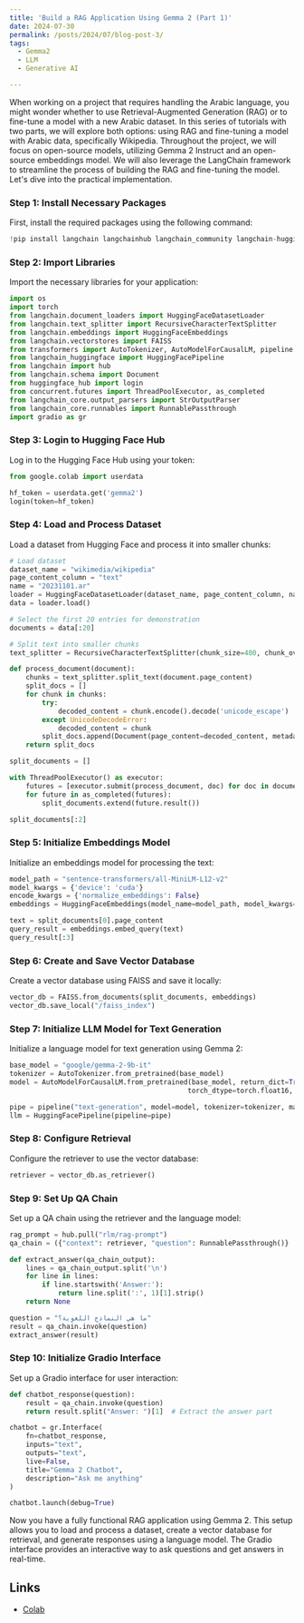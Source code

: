 ```yaml
---
title: 'Build a RAG Application Using Gemma 2 (Part 1)'
date: 2024-07-30
permalink: /posts/2024/07/blog-post-3/
tags:
  - Gemma2
  - LLM
  - Generative AI

---
```


When working on a project that requires handling the Arabic language, you might wonder whether to use Retrieval-Augmented Generation (RAG) or to fine-tune a model with a new Arabic dataset. In this series of tutorials with two parts, we will explore both options: using RAG and fine-tuning a model with Arabic data, specifically Wikipedia. Throughout the project, we will focus on open-source models, utilizing Gemma 2 Instruct and an open-source embeddings model. We will also leverage the LangChain framework to streamline the process of building the RAG and fine-tuning the model. Let's dive into the practical implementation.

### Step 1: Install Necessary Packages

First, install the required packages using the following command:

```python
!pip install langchain langchainhub langchain_community langchain-huggingface faiss-gpu transformers accelerate datasets bitsandbytes langchain-text-splitters sentence-transformers huggingface_hub chromadb gradio > /dev/null 2>&1
```

### Step 2: Import Libraries

Import the necessary libraries for your application:

```python
import os
import torch
from langchain.document_loaders import HuggingFaceDatasetLoader
from langchain.text_splitter import RecursiveCharacterTextSplitter
from langchain.embeddings import HuggingFaceEmbeddings
from langchain.vectorstores import FAISS
from transformers import AutoTokenizer, AutoModelForCausalLM, pipeline
from langchain_huggingface import HuggingFacePipeline
from langchain import hub
from langchain.schema import Document
from huggingface_hub import login
from concurrent.futures import ThreadPoolExecutor, as_completed
from langchain_core.output_parsers import StrOutputParser
from langchain_core.runnables import RunnablePassthrough
import gradio as gr
```

### Step 3: Login to Hugging Face Hub

Log in to the Hugging Face Hub using your token:

```python
from google.colab import userdata

hf_token = userdata.get('gemma2')
login(token=hf_token)
```

### Step 4: Load and Process Dataset

Load a dataset from Hugging Face and process it into smaller chunks:

```python
# Load dataset
dataset_name = "wikimedia/wikipedia"
page_content_column = "text"
name = "20231101.ar"
loader = HuggingFaceDatasetLoader(dataset_name, page_content_column, name)
data = loader.load()

# Select the first 20 entries for demonstration
documents = data[:20]

# Split text into smaller chunks
text_splitter = RecursiveCharacterTextSplitter(chunk_size=400, chunk_overlap=0, length_function=len, is_separator_regex=False)

def process_document(document):
    chunks = text_splitter.split_text(document.page_content)
    split_docs = []
    for chunk in chunks:
        try:
            decoded_content = chunk.encode().decode('unicode_escape')
        except UnicodeDecodeError:
            decoded_content = chunk
        split_docs.append(Document(page_content=decoded_content, metadata=document.metadata))
    return split_docs

split_documents = []

with ThreadPoolExecutor() as executor:
    futures = [executor.submit(process_document, doc) for doc in documents]
    for future in as_completed(futures):
        split_documents.extend(future.result())

split_documents[:2]
```

### Step 5: Initialize Embeddings Model

Initialize an embeddings model for processing the text:

```python
model_path = "sentence-transformers/all-MiniLM-L12-v2"
model_kwargs = {'device': 'cuda'}  
encode_kwargs = {'normalize_embeddings': False}
embeddings = HuggingFaceEmbeddings(model_name=model_path, model_kwargs=model_kwargs, encode_kwargs=encode_kwargs)

text = split_documents[0].page_content
query_result = embeddings.embed_query(text)
query_result[:3]
```

### Step 6: Create and Save Vector Database

Create a vector database using FAISS and save it locally:

```python
vector_db = FAISS.from_documents(split_documents, embeddings)
vector_db.save_local("/faiss_index")
```

### Step 7: Initialize LLM Model for Text Generation

Initialize a language model for text generation using Gemma 2:

```python
base_model = "google/gemma-2-9b-it"
tokenizer = AutoTokenizer.from_pretrained(base_model)
model = AutoModelForCausalLM.from_pretrained(base_model, return_dict=True, low_cpu_mem_usage=True,
                                            torch_dtype=torch.float16, device_map="auto", trust_remote_code=True)

pipe = pipeline("text-generation", model=model, tokenizer=tokenizer, max_new_tokens=20)
llm = HuggingFacePipeline(pipeline=pipe)
```

### Step 8: Configure Retrieval

Configure the retriever to use the vector database:

```python
retriever = vector_db.as_retriever()
```

### Step 9: Set Up QA Chain

Set up a QA chain using the retriever and the language model:

```python
rag_prompt = hub.pull("rlm/rag-prompt")
qa_chain = ({"context": retriever, "question": RunnablePassthrough()} | rag_prompt | llm | StrOutputParser())

def extract_answer(qa_chain_output):
    lines = qa_chain_output.split('\n')
    for line in lines:
        if line.startswith('Answer:'):
            return line.split(':', 1)[1].strip()
    return None

question = "ما هي النماذج اللغوية؟"
result = qa_chain.invoke(question)
extract_answer(result)
```

### Step 10: Initialize Gradio Interface

Set up a Gradio interface for user interaction:

```python
def chatbot_response(question):
    result = qa_chain.invoke(question)
    return result.split("Answer: ")[1]  # Extract the answer part

chatbot = gr.Interface(
    fn=chatbot_response,
    inputs="text",
    outputs="text",
    live=False,
    title="Gemma 2 Chatbot",
    description="Ask me anything"
)

chatbot.launch(debug=True)
```

Now you have a fully functional RAG application using Gemma 2. This setup allows you to load and process a dataset, create a vector database for retrieval, and generate responses using a language model. The Gradio interface provides an interactive way to ask questions and get answers in real-time.
## Links
- [Colab](https://github.com/Ruqyai/ruqyai.github.io/blob/main/_notebooks/Next_Gen_Form_Filling_with_Gemini_1_5_Pro.ipynb)
